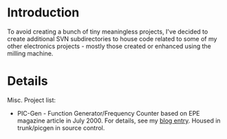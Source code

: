 # Introduction #

To avoid creating a bunch of tiny meaningless projects, I've decided to create additional SVN subdirectories to house code related to some of my other electronics projects - mostly those created or enhanced using the milling machine.


# Details #

Misc. Project list:

  * PIC-Gen - Function Generator/Frequency Counter based on EPE magazine article in July 2000.  For details, see my [blog entry](http://vinces-electronics.blogspot.com/2008/11/project-function-generator-and.html).  Housed in trunk/picgen in source control.